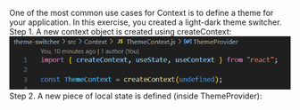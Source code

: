  One of the most common use cases for Context is to define a theme for your application. In this exercise, you created a light-dark theme switcher.
 Step 1. A new context object is created using createContext:
 ![Alt text](image.png)
 Step 2. A new piece of local state is defined (inside ThemeProvider):
 